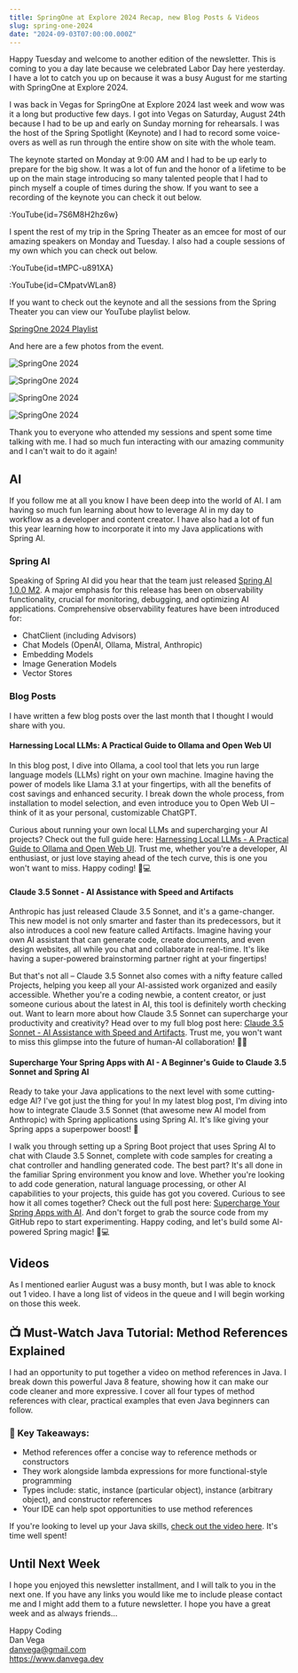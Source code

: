 ```yaml
---
title: SpringOne at Explore 2024 Recap, new Blog Posts & Videos
slug: spring-one-2024
date: "2024-09-03T07:00:00.000Z"
---
```


Happy Tuesday and welcome to another edition of the newsletter. This is coming to you a day late because we celebrated Labor Day here yesterday. I have a lot to catch you up on because it was a busy August for me starting with SpringOne at Explore 2024. 

I was back in Vegas for SpringOne at Explore 2024 last week and wow was it a long but productive few days. I got into Vegas on Saturday, August 24th because I had to be up and early on Sunday morning for rehearsals. I was the host of the Spring Spotlight (Keynote) and I had to record some voice-overs as well as run through the entire show on site with the whole team.

The keynote started on Monday at 9:00 AM and I had to be up early to prepare for the big show. It was a lot of fun and the honor of a lifetime to be up on the main stage introducing so many talented people that I had to pinch myself a couple of times during the show. If you want to see a recording of the keynote you can check it out below. 

:YouTube{id=7S6M8H2hz6w}

I spent the rest of my trip in the Spring Theater as an emcee for most of our amazing speakers on Monday and Tuesday. I also had a couple sessions of my own which you can check out below.

:YouTube{id=tMPC-u891XA}

:YouTube{id=CMpatvWLan8}

If you want to check out the keynote and all the sessions from the Spring Theater you can view our YouTube playlist below.

[SpringOne 2024 Playlist](https://www.youtube.com/watch?v=7S6M8H2hz6w&list=PLgGXSWYM2FpPDrv8zmf3oN6SX1prqmESN)

And here are a few photos from the event. 

![SpringOne 2024](/images/newsletter/2024/09/03/spring_one_2024_01.jpeg)

![SpringOne 2024](/images/newsletter/2024/09/03/spring_one_2024_02.jpeg)

![SpringOne 2024](/images/newsletter/2024/09/03/spring_one_2024_03.jpeg)

![SpringOne 2024](/images/newsletter/2024/09/03/spring_one_2024_04.jpeg)

Thank you to everyone who attended my sessions and spent some time talking with me. I had so much fun interacting with our amazing community and I can't wait to do it again!


## AI

If you follow me at all you know I have been deep into the world of AI. I am having so much fun learning about how to leverage AI in my day to workflow as a developer and content creator. I have also had a lot of fun this year learning how to incorporate it into my Java applications with Spring AI. 

### Spring AI

Speaking of Spring AI did you hear that the team just released [Spring AI 1.0.0 M2](https://spring.io/blog/2024/08/23/spring-ai-1-0-0-m2-released). A major emphasis for this release has been on observability functionality, crucial for monitoring, debugging, and optimizing AI applications. Comprehensive observability features have been introduced for:

- ChatClient (including Advisors)
- Chat Models (OpenAI, Ollama, Mistral, Anthropic)
- Embedding Models
- Image Generation Models
- Vector Stores

### Blog Posts

I have written a few blog posts over the last month that I thought I would share with you.

#### Harnessing Local LLMs: A Practical Guide to Ollama and Open Web UI

In this blog post, I dive into Ollama, a cool tool that lets you run large language models (LLMs) right on your own machine. Imagine having the power of models like Llama 3.1 at your fingertips, with all the benefits of cost savings and enhanced security. I break down the whole process, from installation to model selection, and even introduce you to Open Web UI – think of it as your personal, customizable ChatGPT.

Curious about running your own local LLMs and supercharging your AI projects? Check out the full guide here: [Harnessing Local LLMs - A Practical Guide to Ollama and Open Web UI](https://www.danvega.dev/blog/ollama-web-ui). Trust me, whether you're a developer, AI enthusiast, or just love staying ahead of the tech curve, this is one you won't want to miss. Happy coding! 🚀💻


#### Claude 3.5 Sonnet - AI Assistance with Speed and Artifacts

Anthropic has just released Claude 3.5 Sonnet, and it's a game-changer. This new model is not only smarter and faster than its predecessors, but it also introduces a cool new feature called Artifacts. Imagine having your own AI assistant that can generate code, create documents, and even design websites, all while you chat and collaborate in real-time. It's like having a super-powered brainstorming partner right at your fingertips!

But that's not all – Claude 3.5 Sonnet also comes with a nifty feature called Projects, helping you keep all your AI-assisted work organized and easily accessible. Whether you're a coding newbie, a content creator, or just someone curious about the latest in AI, this tool is definitely worth checking out. Want to learn more about how Claude 3.5 Sonnet can supercharge your productivity and creativity? Head over to my full blog post here: [Claude 3.5 Sonnet - AI Assistance with Speed and Artifacts](https://www.danvega.dev/blog/claude-sonnet-35). Trust me, you won't want to miss this glimpse into the future of human-AI collaboration! 🚀🤖


#### Supercharge Your Spring Apps with AI - A Beginner's Guide to Claude 3.5 Sonnet and Spring AI

Ready to take your Java applications to the next level with some cutting-edge AI? I've got just the thing for you! In my latest blog post, I'm diving into how to integrate Claude 3.5 Sonnet (that awesome new AI model from Anthropic) with Spring applications using Spring AI. It's like giving your Spring apps a superpower boost! 🚀

I walk you through setting up a Spring Boot project that uses Spring AI to chat with Claude 3.5 Sonnet, complete with code samples for creating a chat controller and handling generated code. The best part? It's all done in the familiar Spring environment you know and love. Whether you're looking to add code generation, natural language processing, or other AI capabilities to your projects, this guide has got you covered. Curious to see how it all comes together? Check out the full post here: [Supercharge Your Spring Apps with AI](https://www.danvega.dev/blog/claude-sonnet-spring-ai). And don't forget to grab the source code from my GitHub repo to start experimenting. Happy coding, and let's build some AI-powered Spring magic! 🌟💻

## Videos 

As I mentioned earlier August was a busy month, but I was able to knock out 1 video. I have a long list of videos in the queue and I will begin working on those this week. 

## 📺 Must-Watch Java Tutorial: Method References Explained

I had an opportunity to put together a video on method references in Java. I break down this powerful Java 8 feature, showing how it can make our code cleaner and more expressive. I cover all four types of method references with clear, practical examples that even Java beginners can follow.

### 🔑 Key Takeaways:

- Method references offer a concise way to reference methods or constructors
- They work alongside lambda expressions for more functional-style programming
- Types include: static, instance (particular object), instance (arbitrary object), and constructor references
- Your IDE can help spot opportunities to use method references

If you're looking to level up your Java skills, [check out the video here](https://www.youtube.com/watch?v=DELCbBuCHHE). It's time well spent!

## Until Next Week
I hope you enjoyed this newsletter installment, and I will talk to you in the next one. If you have any links you would like me to include please contact me and I might add them to a future newsletter. I hope you have a great week and as always friends...

Happy Coding  
Dan Vega  
danvega@gmail.com  
https://www.danvega.dev